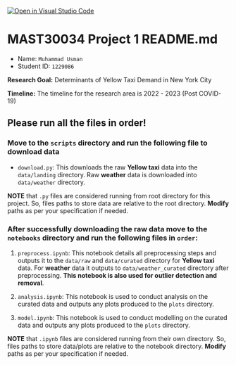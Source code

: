 [![Open in Visual Studio Code](https://classroom.github.com/assets/open-in-vscode-718a45dd9cf7e7f842a935f5ebbe5719a5e09af4491e668f4dbf3b35d5cca122.svg)](https://classroom.github.com/online_ide?assignment_repo_id=11547430&assignment_repo_type=AssignmentRepo)
# MAST30034 Project 1 README.md
- Name: `Muhammad Usman`
- Student ID: `1229086`

**Research Goal:** Determinants of Yellow Taxi Demand in New York City

**Timeline:** The timeline for the research area is 2022 - 2023 (Post COVID-19)

## Please run all the files in order!

### Move to the `scripts` directory and run the following file to download data
- `download.py`: This downloads the raw **Yellow taxi** data into the `data/landing` directory. Raw **weather** data is downloaded
into `data/weather` directory.

**NOTE** that `.py` files are considered running from root directory for this project. So, files paths to store data are relative to the root directory. **Modify** paths as per your specification if needed.


### After successfully downloading the raw data move to the `notebooks` directory and run the following files in `order`:
1. `preprocess.ipynb`: This notebook details all preprocessing steps and outputs it to the `data/raw` and `data/curated` directory
for **Yellow taxi** data. For **weather** data it outputs to `data/weather_curated` directory after preprocessing. **This notebook is also used for outlier detection and removal**.

2. `analysis.ipynb`: This notebook is used to conduct analysis on the curated data and outputs any plots produced to the `plots` directory.

3. `model.ipynb`: This notebook is used to conduct modelling on the curated data and outputs any plots produced to the `plots` directory.

**NOTE** that `.ipynb` files are considered running from their own directory. So, files paths to store data/plots are relative to the notebook directory. **Modify** paths as per your specification if needed.